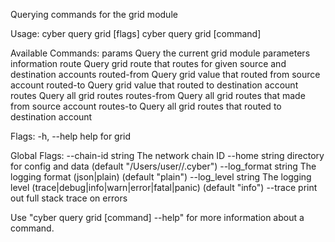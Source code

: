 Querying commands for the grid module

Usage:
  cyber query grid [flags]
  cyber query grid [command]

Available Commands:
  params      Query the current grid module parameters information
  route       Query grid route that routes for given source and destination accounts
  routed-from Query grid value that routed from source account
  routed-to   Query grid value that routed to destination account
  routes      Query all grid routes
  routes-from Query all grid routes that made from source account
  routes-to   Query all grid routes that routed to destination account

Flags:
  -h, --help   help for grid

Global Flags:
      --chain-id string     The network chain ID
      --home string         directory for config and data (default "/Users/user//.cyber")
      --log_format string   The logging format (json|plain) (default "plain")
      --log_level string    The logging level (trace|debug|info|warn|error|fatal|panic) (default "info")
      --trace               print out full stack trace on errors

Use "cyber query grid [command] --help" for more information about a command.
